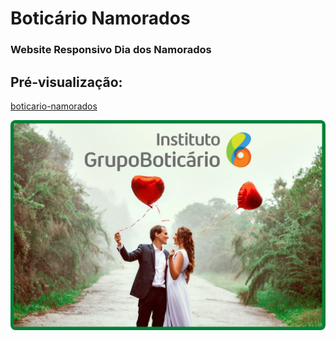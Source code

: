 # Boticário Namorados
### Website Responsivo Dia dos Namorados

## Pré-visualização:
[boticario-namorados]()
<div align="center"><img style="border-radius:8px" src="assets/casal-boti02.png" width="auto"></div>